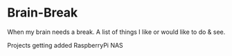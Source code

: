 # Brain-Break
When my brain needs a break. A list of things I like or would like to do &amp; see.

Projects getting added
RaspberryPi NAS
